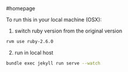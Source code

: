 #homepage


To run this in your local machine (OSX):

1. switch ruby version from the original version

```bash
rvm use ruby-2.6.0
```

2. run in local host

```bash
bundle exec jekyll run serve --watch
```
